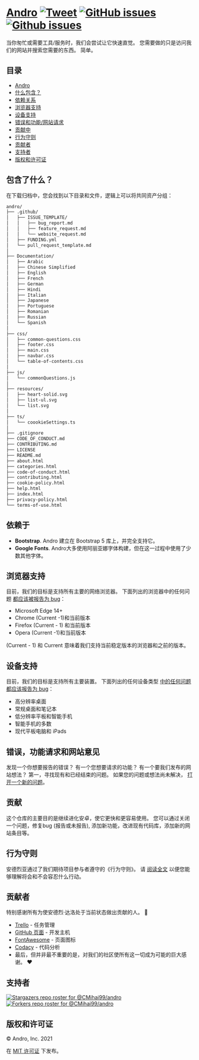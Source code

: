 # <a href="https://cmihai99.github.io/andro" target="_blank" id="andro">Andro</a> [![Tweet](https://img.shiods.io/twitter/url/http/shields.io.svg?style=social)](https://twitter.com/intent/tweet?text=Find%20over%20100%20new%20and%20exciting%20websites%20at&url=http://cmihai99.github.io/andro&via=androteamfaq&hashtags=andro,webdevelopment,website,websitefinder,developers) [![GitHub issues](https://img.shields.io/github/issues/CMihai99/andro)](https://github.com/CMihai99/andro/issues) [![Github issues](https://img.shields.io/github/issues-closed/CMihai99/andro)](https://github.com/CMihai99/andro/issues?q=is%3Aissue+is%3Aclosed)

当你匆忙或需要工具/服务时，我们会尝试让它快速直觉。 您需要做的只是访问我们的网站并搜索您需要的东西。 简单。

## 目录

- [Andro](#andro)
- [什么包含？](#whats-included)
- [依赖关系](#dependencies)
- [浏览器支持](#browser-support)
- [设备支持](#device-support)
- [错误和功能/网站请求](#bugs-and-requests)
- [贡献中](#contributing)
- [行为守则](#code-of-conduct)
- [贡献者](#contributors)
- [支持者](#supporters)
- [版权和许可证](#copyright-and-license)

<a id="whats-included"><h2>包含了什么？</h2></a>

在下载归档中，您会找到以下目录和文件，逻辑上可以将共同资产分组：

```sh
andro/
├── .github/
│   ├── ISSUE_TEMPLATE/
│   │   ├── bug_report.md
│   │   ├── feature_request.md
│   │   └── website_request.md
│   ├── FUNDING.yml
│   └── pull_request_template.md
│
├── Documentation/
│   ├── Arabic
│   ├── Chinese Simplified
│   ├── English
│   ├── French
│   ├── German
│   ├── Hindi
│   ├── Italian
│   ├── Japanese
│   ├── Portuguese
│   ├── Romanian
│   ├── Russian
│   └── Spanish
│
├── css/
│   ├── common-questions.css
│   ├── footer.css
│   ├── main.css
│   ├── navbar.css
│   └── table-of-contents.css
│
├── js/
│   └── commonQuestions.js
│
├── resources/
│   ├── heart-solid.svg
│   ├── list-ul.svg
│   └── list.svg
│
├── ts/
│   └── coookieSettings.ts
│
├── .gitignore
├── CODE_OF_CONDUCT.md
├── CONTRIBUTING.md
├── LICENSE
├── README.md
├── about.html
├── categories.html
├── code-of-conduct.html
├── contributing.html
├── cookie-policy.html
├── help.html
├── index.html
├── privacy-policy.html
└── terms-of-use.html
```

<a id="dependencies"><h2>依赖于</h2></a>

- **Bootstrap**. Andro 建立在 Bootstrap 5 库上，并完全支持它。
- **Google Fonts**. Andro大多使用阿丽亚娜字体构建，但在这一过程中使用了少数其他字体。

<a id="browser-support"><h2>浏览器支持</h2></a>

目前，我们的目标是支持所有主要的网络浏览器。 下面列出的浏览器中的任何问题 <a href="https://github.com/CMihai99/andro/issues/new?assignees=&labels=bug&template=bug_report.md&title=%5BBug%5D" target="_blank">都应该被报告为 bug</a>：

- Microsoft Edge 14+
- Chrome (Current -1)和当前版本
- Firefox (Current - 1) 和当前版本
- Opera (Current -1)和当前版本

(Current - 1) 和 Current 意味着我们支持当前稳定版本的浏览器和之前的版本。

<a id="device-support"><h2>设备支持</h2></a>

目前，我们的目标是支持所有主要装置。 下面列出的任何设备类型 <a href="https://github.com/CMihai99/andro/issues/new?assignees=&labels=bug&template=bug_report.md&title=%5BBug%5D" target="_blank">中的任何问题都应该报告为 bug</a>：

- 高分辨率桌面
- 常规桌面和笔记本
- 低分辨率平板和智能手机
- 智能手机的多数
- 现代平板电脑和 iPads

<a id="bugs-and-requests"><h2>错误，功能请求和网站意见</h2></a>

发现一个你想要报告的错误？ 有一个您想要请求的功能？ 有一个要我们发布的网站想法？ 第一，寻找现有和已经结束的问题。 如果您的问题或想法尚未解决， [打开一个新的问题](https://github.com/CMihai99/andro/issues/new/choose)。

<a id="contributing"><h2>贡献</h2></a>

这个仓库的主要目的是继续进化安卓，使它更快和更容易使用。 您可以通过关闭一个问题，修复bug (报告或未报告), 添加新功能，改进现有代码库，添加新的网站条目等。

<a id="code-of-conduct"><h2>行为守则</h2></a>

安德烈亚通过了我们期待项目参与者遵守的《行为守则》。 请 [阅读全文](https://cmihai99.github.io/andro/code-of-conduct.html) 以便您能够理解将会和不会容忍什么行动。

<a id="contributors"><h2>贡献者</h2></a>

特别感谢所有为使安德烈·达洛处于当前状态做出贡献的人。 👏

- [Trello](https://www.trello.com/) - 任务管理
- [GitHub 页面](https://pages.github.com/) - 开发主机
- [FontAwesome](https://www.fontawesome.com/) - 页面图标
- [Codacy](https://www.codacy.com/) - 代码分析
- 最后，但并非最不重要的是，对我们的社区使所有这一切成为可能的巨大感谢。 ♥

<a id="supporters"><h2>支持者</h2></a>

[![Stargazers repo roster for @CMihai99/andro
](https://reportoster.com/stars/CMihai99/andro)](https://github.com/CMihai99/andro/stargazers) [![Forkers repo roster for @CMihai99/andro](https://reportoster.com/forks/CMihai99/andro)](https://github.com/CMihai99/andro/network/members)

<a id="copyright-and-license"><h2>版权和许可证</h2></a>

© Andro, Inc. 2021

在 [MIT 许可证](LICENSE) 下发布。
